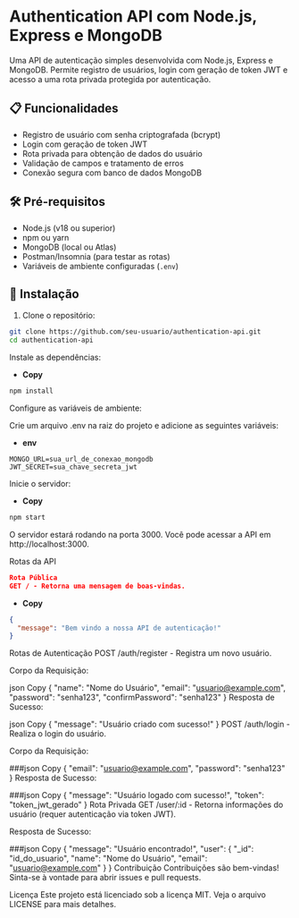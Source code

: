 # Authentication API com Node.js, Express e MongoDB

Uma API de autenticação simples desenvolvida com Node.js, Express e MongoDB. Permite registro de usuários, login com geração de token JWT e acesso a uma rota privada protegida por autenticação.

## 📋 Funcionalidades

- Registro de usuário com senha criptografada (bcrypt)
- Login com geração de token JWT
- Rota privada para obtenção de dados do usuário
- Validação de campos e tratamento de erros
- Conexão segura com banco de dados MongoDB

## 🛠️ Pré-requisitos

- Node.js (v18 ou superior)
- npm ou yarn
- MongoDB (local ou Atlas)
- Postman/Insomnia (para testar as rotas)
- Variáveis de ambiente configuradas (`.env`)

## 🔧 Instalação

1. Clone o repositório:
```bash
git clone https://github.com/seu-usuario/authentication-api.git
cd authentication-api
```

Instale as dependências:

- **Copy**
```bash
npm install
```

Configure as variáveis de ambiente:

Crie um arquivo .env na raiz do projeto e adicione as seguintes variáveis:

- **env**
```Copy
MONGO_URL=sua_url_de_conexao_mongodb
JWT_SECRET=sua_chave_secreta_jwt
```

Inicie o servidor:

- **Copy**
```bash
npm start
```

O servidor estará rodando na porta 3000. Você pode acessar a API em http://localhost:3000.

Rotas da API
```json
Rota Pública
GET / - Retorna uma mensagem de boas-vindas.
```


- **Copy**
```json
{
  "message": "Bem vindo a nossa API de autenticação!"
}
```
Rotas de Autenticação
POST /auth/register - Registra um novo usuário.

Corpo da Requisição:

json
Copy
{
  "name": "Nome do Usuário",
  "email": "usuario@example.com",
  "password": "senha123",
  "confirmPassword": "senha123"
}
Resposta de Sucesso:

json
Copy
{
  "message": "Usuário criado com sucesso!"
}
POST /auth/login - Realiza o login do usuário.

Corpo da Requisição:

###json
Copy
{
  "email": "usuario@example.com",
  "password": "senha123"
}
Resposta de Sucesso:

###json
Copy
{
  "message": "Usuário logado com sucesso!",
  "token": "token_jwt_gerado"
}
Rota Privada
GET /user/:id - Retorna informações do usuário (requer autenticação via token JWT).

Resposta de Sucesso:

###json
Copy
{
  "message": "Usuário encontrado!",
  "user": {
    "_id": "id_do_usuario",
    "name": "Nome do Usuário",
    "email": "usuario@example.com"
  }
}
Contribuição
Contribuições são bem-vindas! Sinta-se à vontade para abrir issues e pull requests.

Licença
Este projeto está licenciado sob a licença MIT. Veja o arquivo LICENSE para mais detalhes.
